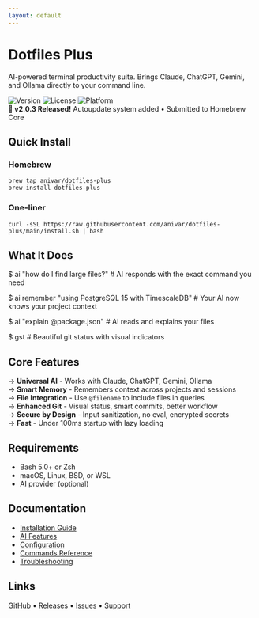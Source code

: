 ```yaml
---
layout: default
---
```


# Dotfiles Plus

AI-powered terminal productivity suite. Brings Claude, ChatGPT, Gemini, and Ollama directly to your command line.

<div class="badges">
  <img alt="Version" src="https://img.shields.io/github/v/release/anivar/dotfiles-plus?style=flat-square">
  <img alt="License" src="https://img.shields.io/github/license/anivar/dotfiles-plus?style=flat-square">
  <img alt="Platform" src="https://img.shields.io/badge/platform-macOS%20%7C%20Linux%20%7C%20WSL-blue?style=flat-square">
</div>

<div class="announcement">
  <strong>🎉 v2.0.3 Released!</strong> Autoupdate system added • Submitted to Homebrew Core
</div>

## Quick Install

<div class="install-methods">
  <div class="method">
    <h3>Homebrew</h3>
    <pre><code>brew tap anivar/dotfiles-plus
brew install dotfiles-plus</code></pre>
  </div>
  
  <div class="method">
    <h3>One-liner</h3>
    <pre><code>curl -sSL https://raw.githubusercontent.com/anivar/dotfiles-plus/main/install.sh | bash</code></pre>
  </div>
</div>

## What It Does

<div class="terminal">
<span class="prompt">$</span> ai "how do I find large files?"
<span class="comment"># AI responds with the exact command you need</span>

<span class="prompt">$</span> ai remember "using PostgreSQL 15 with TimescaleDB"
<span class="comment"># Your AI now knows your project context</span>

<span class="prompt">$</span> ai "explain @package.json"
<span class="comment"># AI reads and explains your files</span>

<span class="prompt">$</span> gst
<span class="comment"># Beautiful git status with visual indicators</span>
</div>

## Core Features

→ **Universal AI** - Works with Claude, ChatGPT, Gemini, Ollama  
→ **Smart Memory** - Remembers context across projects and sessions  
→ **File Integration** - Use `@filename` to include files in queries  
→ **Enhanced Git** - Visual status, smart commits, better workflow  
→ **Secure by Design** - Input sanitization, no eval, encrypted secrets  
→ **Fast** - Under 100ms startup with lazy loading  

## Requirements

- Bash 5.0+ or Zsh
- macOS, Linux, BSD, or WSL
- AI provider (optional)

## Documentation

- [Installation Guide](installation)
- [AI Features](ai-features)
- [Configuration](configuration)
- [Commands Reference](commands)
- [Troubleshooting](troubleshooting)

## Links

[GitHub](https://github.com/anivar/dotfiles-plus) • 
[Releases](https://github.com/anivar/dotfiles-plus/releases) • 
[Issues](https://github.com/anivar/dotfiles-plus/issues) • 
[Support](support)